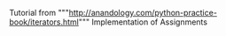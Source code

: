 Tutorial from """http://anandology.com/python-practice-book/iterators.html"""
Implementation of Assignments

